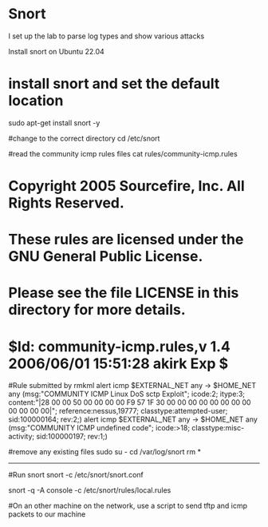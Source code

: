 # Snort
I set up the lab to parse log types and show various attacks

Install snort on Ubuntu 22.04

# install snort and set the default location
sudo apt-get install snort -y

#change to the correct directory 
cd /etc/snort

#read the community icmp rules files
cat rules/community-icmp.rules

# Copyright 2005 Sourcefire, Inc. All Rights Reserved.
# These rules are licensed under the GNU General Public License.
# Please see the file LICENSE in this directory for more details.
# $Id: community-icmp.rules,v 1.4 2006/06/01 15:51:28 akirk Exp $

#Rule submitted by rmkml
alert icmp $EXTERNAL_NET any -> $HOME_NET any (msg:"COMMUNITY ICMP Linux DoS sctp Exploit"; icode:2; itype:3; content:"|28 00 00 50 00 00 00 00 F9 57 1F 30 00 00 00 00 00 00 00 00 00 00 00 00|"; reference:nessus,19777; classtype:attempted-user; sid:100000164; rev:2;)
alert icmp $EXTERNAL_NET any -> $HOME_NET any (msg:"COMMUNITY ICMP undefined code"; icode:>18; classtype:misc-activity; sid:100000197; rev:1;)

#remove any existing files
sudo su -
cd /var/log/snort
rm *

--------

#Run snort
snort -c /etc/snort/snort.conf

snort -q -A console -c /etc/snort/rules/local.rules

#On an other machine on the network, use a script to send tftp and icmp packets to our machine 

